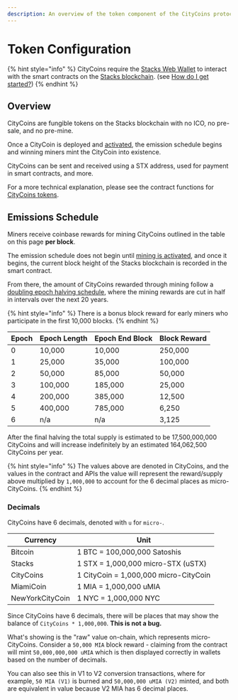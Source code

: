```yaml
---
description: An overview of the token component of the CityCoins protocol.
---
```


# Token Configuration

{% hint style="info" %}
CityCoins require the [Stacks Web Wallet](https://hiro.so/wallet/install-web) to interact with the smart contracts on the [Stacks blockchain](https://stacks.co). (see [How do I get started?](../about-citycoins/how-do-i-get-started.md))
{% endhint %}

## Overview

CityCoins are fungible tokens on the Stacks blockchain with no ICO, no pre-sale, and no pre-mine.

Once a CityCoin is deployed and [activated](registration-and-activation.md), the emission schedule begins and winning miners mint the CityCoin into existence.

CityCoins can be sent and received using a STX address, used for payment in smart contracts, and more.

For a more technical explanation, please see the contract functions for [CityCoins tokens](../contract-functions/token.md).

## Emissions Schedule

Miners receive coinbase rewards for mining CityCoins outlined in the table on this page **per block**.

The emission schedule does not begin until [mining is activated](registration-and-activation.md#overview), and once it begins, the current block height of the Stacks blockchain is recorded in the smart contract.

From there, the amount of CityCoins rewarded through mining follow a [doubling epoch halving schedule](https://github.com/citycoins/governance/blob/main/ccips/ccip-008/ccip-008-citycoins-sip-010-token-v2.md#emissions-schedule), where the mining rewards are cut in half in intervals over the next 20 years.

{% hint style="info" %}
There is a bonus block reward for early miners who participate in the first 10,000 blocks.
{% endhint %}

| Epoch | Epoch Length | Epoch End Block | Block Reward |
| ----- | ------------ | --------------- | ------------ |
| 0     | 10,000       | 10,000          | 250,000      |
| 1     | 25,000       | 35,000          | 100,000      |
| 2     | 50,000       | 85,000          | 50,000       |
| 3     | 100,000      | 185,000         | 25,000       |
| 4     | 200,000      | 385,000         | 12,500       |
| 5     | 400,000      | 785,000         | 6,250        |
| 6     | n/a          | n/a             | 3,125        |

After the final halving the total supply is estimated to be 17,500,000,000 CityCoins and will increase indefinitely by an estimated 164,062,500 CityCoins per year.

{% hint style="info" %}
The values above are denoted in CityCoins, and the values in the contract and APIs the value will represent the reward/supply above multiplied by `1,000,000` to account for the 6 decimal places as micro-CityCoins.
{% endhint %}

### Decimals

CityCoins have 6 decimals, denoted with `u` for `micro-`.

| Currency        | Unit                                  |
| --------------- | ------------------------------------- |
| Bitcoin         | 1 BTC = 100,000,000 Satoshis          |
| Stacks          | 1 STX = 1,000,000 micro-STX (uSTX)    |
| CityCoins       | 1 CityCoin = 1,000,000 micro-CityCoin |
| MiamiCoin       | 1 MIA = 1,000,000 uMIA                |
| NewYorkCityCoin | 1 NYC = 1,000,000 NYC                 |

Since CityCoins have 6 decimals, there will be places that may show the balance of `CityCoins * 1,000,000`. **This is not a bug.**

What's showing is the "raw" value on-chain, which represents micro-CityCoins. Consider a `50,000 MIA` block reward - claiming from the contract will mint `50,000,000,000 uMIA` which is then displayed correctly in wallets based on the number of decimals.

You can also see this in V1 to V2 conversion transactions, where for example, `50 MIA (V1)` is burned and `50,000,000 uMIA (V2)` minted, and both are equivalent in value because V2 MIA has 6 decimal places.
